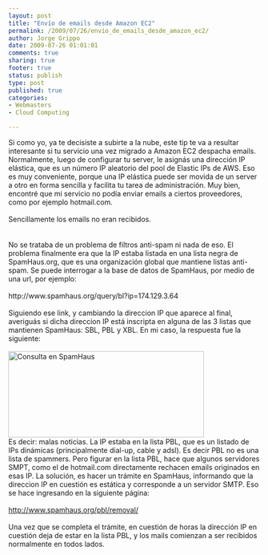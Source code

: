 ```yaml
--- 
layout: post
title: "Envío de emails desde Amazon EC2"
permalink: /2009/07/26/envio_de_emails_desde_amazon_ec2/
author: Jorge Grippo
date: 2009-07-26 01:01:01
comments: true
sharing: true
footer: true
status: publish
type: post
published: true
categories: 
- Webmasters
- Cloud Computing

---
```

<!-- 93 -->
<div>Si como yo, ya te decisiste a subirte a la nube, este tip te va a resultar interesante si tu servicio una vez migrado a Amazon EC2 despacha emails. Normalmente, luego de configurar tu server, le asignás una dirección IP elástica, que es un número IP aleatorio del pool de Elastic IPs de AWS. Eso es muy conveniente, porque una IP elástica puede ser movida de un server a otro en forma sencilla y facilita tu tarea de administración. Muy bien, encontré que mi servicio no podía enviar emails a ciertos proveedores, como por ejemplo hotmail.com.</div><div><br /></div><div>Sencillamente los emails no eran recibidos.</div><div><br /></div><div><br /></div>

<!--more-->
<div>No se trataba de un problema de filtros anti-spam ni nada de eso. El problema finalmente era que la IP estaba listada en una lista negra de SpamHaus.org, que es una organización global que mantiene listas anti-spam. Se puede interrogar a la base de datos de SpamHaus, por medio de una url, por ejemplo:</div><div><br /></div><div>http://www.spamhaus.org/query/bl?ip=174.129.3.64</div><div><br /></div><div>Siguiendo ese link, y cambiando la direccion IP que aparece al final, averiguás si dicha direccion IP está inscripta en alguna de las 3 listas que mantienen SpamHaus: SBL, PBL y XBL. En mi caso, la respuesta fue la siguiente:</div><div><br /><a href="http://www.flickr.com/photos/grippo/3762408727/" title="Consulta en SpamHaus por jorge_grippo, en Flickr"><img src="http://farm3.static.flickr.com/2593/3762408727_bbc22e1fc5_o.png" width="391" height="172" alt="Consulta en SpamHaus" /></a></div><div>Es decir: malas noticias. La IP estaba en la lista PBL, que es un listado de IPs dinámicas (principalmente dial-up, cable y adsl). Es decir PBL no es una lista de spammers. Pero figurar en la lista PBL, hace que algunos servidores SMPT, como el de hotmail.com directamente rechacen emails originados en esas IP. La solución, es hacer un trámite en SpamHaus, informando que la direccion IP en cuestión es estática y corresponde a un servidor SMTP. Eso se hace ingresando en la siguiente página:</div><div><br /></div><div><a href="http://www.spamhaus.org/pbl/removal/">http://www.spamhaus.org/pbl/removal/</a></div><div><br /></div><div>Una vez que se completa el trámite, en cuestión de horas la dirección IP en cuestión deja de estar en la lista PBL, y los mails comienzan a ser recibidos normalmente en todos lados.</div><div><br /></div><div><br /></div>


